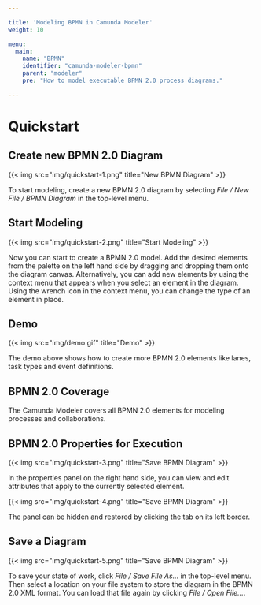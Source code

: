 ```yaml
---

title: 'Modeling BPMN in Camunda Modeler'
weight: 10

menu:
  main:
    name: "BPMN"
    identifier: "camunda-modeler-bpmn"
    parent: "modeler"
    pre: "How to model executable BPMN 2.0 process diagrams."

---
```


# Quickstart

## Create new BPMN 2.0 Diagram

{{< img src="img/quickstart-1.png" title="New BPMN Diagram" >}}

To start modeling, create a new BPMN 2.0 diagram by selecting *File / New File / BPMN Diagram* in the top-level menu.

## Start Modeling

{{< img src="img/quickstart-2.png" title="Start Modeling" >}}

Now you can start to create a BPMN 2.0 model. Add the desired elements from the palette on the left hand side by dragging and dropping them onto the diagram canvas. Alternatively, you can add new elements by using the context menu that appears when you select an element in the diagram. Using the wrench icon in the context menu, you can change the type of an element in place.

## Demo

{{< img src="img/demo.gif" title="Demo" >}}

The demo above shows how to create more BPMN 2.0 elements like lanes, task types and event definitions.

## BPMN 2.0 Coverage

The Camunda Modeler covers all BPMN 2.0 elements for modeling processes and collaborations.

## BPMN 2.0 Properties for Execution

{{< img src="img/quickstart-3.png" title="Save BPMN Diagram" >}}

In the properties panel on the right hand side, you can view and edit attributes that apply to the currently selected element.

{{< img src="img/quickstart-4.png" title="Save BPMN Diagram" >}}

The panel can be hidden and restored by clicking the tab on its left border.

## Save a Diagram

{{< img src="img/quickstart-5.png" title="Save BPMN Diagram" >}}

To save your state of work, click *File / Save File As...* in the top-level menu. Then select a location on your file system to store the diagram in the BPMN 2.0 XML format. You can load that file again by clicking *File / Open File...*.
